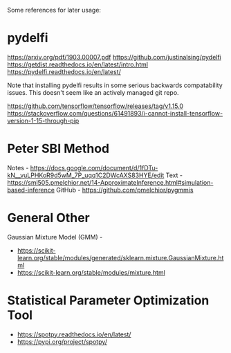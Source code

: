 Some references for later usage:
# pydelfi
https://arxiv.org/pdf/1903.00007.pdf
https://github.com/justinalsing/pydelfi
https://getdist.readthedocs.io/en/latest/intro.html
https://pydelfi.readthedocs.io/en/latest/

Note that installing pydelfi results in some serious backwards compatability issues. This doesn't seem like an actively managed git repo.

https://github.com/tensorflow/tensorflow/releases/tag/v1.15.0
https://stackoverflow.com/questions/61491893/i-cannot-install-tensorflow-version-1-15-through-pip

# Peter SBI Method
Notes - https://docs.google.com/document/d/1fDTu-kN__vuLPHKoR9d5wM_7P_uqq1C2DWcAXS83HYE/edit
Text - https://sml505.pmelchior.net/14-ApproximateInference.html#simulation-based-inference
GitHub - https://github.com/pmelchior/pygmmis

# General Other
Gaussian Mixture Model (GMM) -
  - https://scikit-learn.org/stable/modules/generated/sklearn.mixture.GaussianMixture.html
  - https://scikit-learn.org/stable/modules/mixture.html

# Statistical Parameter Optimization Tool
  - https://spotpy.readthedocs.io/en/latest/
  - https://pypi.org/project/spotpy/
